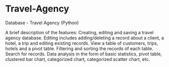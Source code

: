 # Travel-Agency
Database - Travel Agency (Python)

A brief description of the features:
Creating, editing and saving a travel agency database.
Editing includes adding/deleting a record about a client, a hotel, a trip and editing existing records.
View a table of customers, trips, hotels and a pivot table.
Filtering and sorting the records of each table.
Search for records.
Data analysis in the form of basic statistics, pivot table, clustered bar chart, categorized chart, categorized scatter chart, etc.
